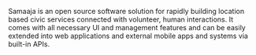 Samaaja is an open source software solution for rapidly building location based civic services connected with volunteer, human interactions. It comes with all necessary UI and management features and can be easily extended into web applications and external mobile apps and systems via built-in APIs.
